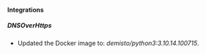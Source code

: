 
#### Integrations

##### DNSOverHttps

- Updated the Docker image to: *demisto/python3:3.10.14.100715*.
